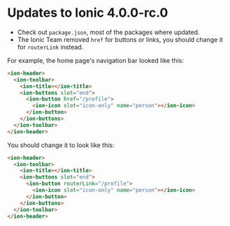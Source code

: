 # Updates to Ionic 4.0.0-rc.0

- Check out `package.json`, most of the packages where updated.
- The Ionic Team removed `href` for buttons or links, you should change it for `routerLink` instead.

For example, the home page's navigation bar looked like this:

```html
<ion-header>
  <ion-toolbar>
    <ion-title></ion-title>
    <ion-buttons slot="end">
      <ion-button href="/profile">
        <ion-icon slot="icon-only" name="person"></ion-icon>
      </ion-button>
    </ion-buttons>
  </ion-toolbar>
</ion-header>
```

You should change it to look like this:

```html
<ion-header>
  <ion-toolbar>
    <ion-title></ion-title>
    <ion-buttons slot="end">
      <ion-button routerLink="/profile">
        <ion-icon slot="icon-only" name="person"></ion-icon>
      </ion-button>
    </ion-buttons>
  </ion-toolbar>
</ion-header>
```
